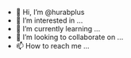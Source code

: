 - 👋 Hi, I’m @hurabplus
- 👀 I’m interested in ...
- 🌱 I’m currently learning ...
- 💞️ I’m looking to collaborate on ...
- 📫 How to reach me ...

<!---
hurabplus/hurabplus is a ✨ special ✨ repository because its `README.md` (this file) appears on your GitHub profile.
You can click the Preview link to take a look at your changes.
--->
